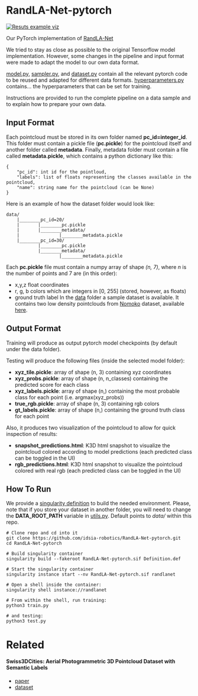 # RandLA-Net-pytorch
[![Resuts example viz](https://github.com/idsia-robotics/RandLA-Net-pytorch/blob/main/RandLA-Net-pytorch_Visualization.gif)](https://youtu.be/qE3vvh8aY00)

Our PyTorch implementation of [RandLA-Net](https://github.com/QingyongHu/RandLA-Net)

We tried to stay as close as possible to the original Tensorflow model implementation.
However, some changes in the pipeline and input format were made to adapt the model to our own data format.

[model.py](https://github.com/idsia-robotics/RandLA-Net-pytorch/blob/main/model/model.py), [sampler.py](https://github.com/idsia-robotics/RandLA-Net-pytorch/blob/main/model/sampler.py), and [dataset.py](https://github.com/idsia-robotics/RandLA-Net-pytorch/blob/main/model/dataset.py) contain all the relevant pytorch code to be reused and adapted for different data formats. [hyperparameters.py](https://github.com/idsia-robotics/RandLA-Net-pytorch/blob/main/model/hyperparameters.py) contains... the hyperparameters that can be set for training.

Instructions are provided to run the complete pipeline on a data sample and to explain how to prepare your own data.

## Input Format
 Each pointcloud must be stored in its own folder named **pc_id=integer_id**.
This folder must contain a pickle file (**pc.pickle**) for the pointcloud itself and another folder called **metadata**.
Finally, metadata folder must contain a file called **metadata.pickle**, which contains a python dictionary like this:
  
	{
	    "pc_id": int id for the pointloud, 
	    "labels": list of floats representing the classes available in the pointcloud, 
	    "name": string name for the pointcloud (can be None)
	}
Here is an example of how the dataset folder would look like:
```
data/
	|________pc_id=20/
	|		|________pc.pickle
	|		|________metadata/
	|				|________metadata.pickle
	|________pc_id=30/
			|________pc.pickle
			|________metadata/
					|________metadata.pickle
```
Each **pc.pickle** file must contain a numpy array of shape *(n, 7)*, where *n* is the number of points and 7 are (in this order):
- x,y,z float coordinates
- r, g, b colors which are integers in [0, 255] (stored, however, as floats)
- ground truth label
In the [data](https://github.com/idsia-robotics/RandLA-Net-pytorch/tree/main/data) folder a sample dataset is available. It contains two low density pointclouds from [Nomoko](https://nomoko.world/) dataset, available [here](https://zenodo.org/record/4390295#.YIEin3UzY5k).
## Output Format
Training will produce as output pytorch model checkpoints (by default under the data folder).

Testing will produce the following files (inside the selected model folder):
   - **xyz_tile.pickle**: array of shape (n, 3) containing xyz coordinates
   - **xyz_probs.pickle**: array of shape (n, n_classes) containing the predicted score for each class
   - **xyz_labels.pickle**: array of shape (n,) containing the most probable class for each point (i.e. argmax(xyz_probs))
   - **true_rgb.pickle**: array of shape (n, 3) containing rgb colors
   - **gt_labels.pickle**: array of shape (n,) containing the ground truth class for each point

Also, it produces two visualization of the pointcloud to allow for quick inspection of results:
   - **snapshot_predictions.html**: K3D html snapshot to visualize the pointcloud colored according to model predictions (each predicted class can be toggled in the UI)
   - **rgb_predictions.html**: K3D html snapshot to visualize the pointcloud colored with real rgb (each predicted class can be toggled in the UI)

## How To Run
We provide a [singularity definition](https://github.com/idsia-robotics/RandLA-Net-pytorch/blob/main/Definition.def) to build the needed environment.
Please, note that if you store your dataset in another folder, you will need to change the **DATA_ROOT_PATH** variable in [utils.py](https://github.com/idsia-robotics/RandLA-Net-pytorch/blob/main/model/utils.py). Default points to *data/* within this repo.

```
# Clone repo and cd into it
git clone https://github.com/idsia-robotics/RandLA-Net-pytorch.git
cd RandLA-Net-pytorch

# Build singularity container
singularity build --fakeroot RandLA-Net-pytorch.sif Definition.def

# Start the singularity container
singularity instance start --nv RandLA-Net-pytorch.sif randlanet

# Open a shell inside the container:
singularity shell instance://randlanet

# From within the shell, run training:
python3 train.py

# and testing:
python3 test.py
```
# Related

####  Swiss3DCities: Aerial Photogrammetric 3D Pointcloud Dataset with Semantic Labels
   - [paper](https://arxiv.org/abs/2012.12996)
   - [dataset](https://zenodo.org/record/4390295) 
